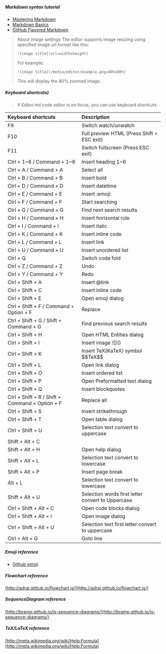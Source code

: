 ##### Markdown syntax tutorial

- [Mastering Markdown](https://guides.github.com/features/mastering-markdown/ "Mastering Markdown")
- [Markdown Basics](https://help.github.com/articles/markdown-basics/ "Markdown Basics")
- [GitHub Flavored Markdown](https://help.github.com/articles/github-flavored-markdown/ "GitHub Flavored Markdown")
> About image settings
> The editor supports image resizing using specified image url format like this:
> ```
> ![image title](url=widthxheight)
> ```
> For example: 
> ```
> ![image title](/media/editor/example.png=80%x80%)
> ```
> This will display the 80% zoomed image.

##### Keyboard shortcuts)

> If Editor.md code editor is on focus, you can use keyboard shortcuts.

| Keyboard shortcuts                              | Description                                       |
| :---------------------------------------------- | :------------------------------------------------ |
| F9                                              | Switch watch/unwatch                              |
| F10                                             | Full preview HTML (Press Shift + ESC exit)        |
| F11                                             | Switch fullscreen (Press ESC exit)                |
| Ctrl + 1~6 / Command + 1~6                      | Insert heading 1~6                                |
| Ctrl + A / Command + A                          | Select all                                        |
| Ctrl + B / Command + B                          | Insert bold                                       |
| Ctrl + D / Command + D                          | Insert datetime                                   |
| Ctrl + E / Command + E                          | Insert &#58;emoji&#58;                            |
| Ctrl + F / Command + F                          | Start searching                                   |
| Ctrl + G / Command + G                          | Find next search results                          |
| Ctrl + H / Command + H                          | Insert horizontal rule                            |
| Ctrl + I / Command + I                          | Insert italic                                     |
| Ctrl + K / Command + K                          | Insert inline code                                |
| Ctrl + L / Command + L                          | Insert link                                       |
| Ctrl + U / Command + U                          | Insert unordered list                             |
| Ctrl + Q                                        | Switch code fold                                  |
| Ctrl + Z / Command + Z                          | Undo                                              |
| Ctrl + Y / Command + Y                          | Redo                                              |
| Ctrl + Shift + A                                | Insert &#64;link                                  |
| Ctrl + Shift + C                                | Insert inline code                                |
| Ctrl + Shift + E                                | Open emoji dialog                                 |
| Ctrl + Shift + F / Command + Option + F         | Replace                                           |
| Ctrl + Shift + G / Shift + Command + G          | Find previous search results                      |
| Ctrl + Shift + H                                | Open HTML Entities dialog                         |
| Ctrl + Shift + I                                | Insert image &#33;[]&#40;&#41;                    |
| Ctrl + Shift + K                                | Insert TeX(KaTeX) symbol &#36;&#36;TeX&#36;&#36;  |
| Ctrl + Shift + L                                | Open link dialog                                  |
| Ctrl + Shift + O                                | Insert ordered list                               |
| Ctrl + Shift + P                                | Open Preformatted text dialog                     |
| Ctrl + Shift + Q                                | Insert blockquotes                                |
| Ctrl + Shift + R / Shift + Command + Option + F | Replace all                                       |
| Ctrl + Shift + S                                | Insert strikethrough                              |
| Ctrl + Shift + T                                | Open table dialog                                 |
| Ctrl + Shift + U                                | Selection text convert to uppercase               |
| Shift + Alt + C                                 |                                                   |
| Shift + Alt + H                                 | Open help dialog                                  |
| Shift + Alt + L                                 | Selection text convert to lowercase               |
| Shift + Alt + P                                 | Insert page break                                 |
| Alt + L                                         | Selection text convert to lowercase               |
| Shift + Alt + U                                 | Selection words first letter convert to Uppercase |
| Ctrl + Shift + Alt + C                          | Open code blocks dialog                           |
| Ctrl + Shift + Alt + I                          | Open image dialog                                 |
| Ctrl + Shift + Alt + U                          | Selection text first letter convert to uppercase  |
| Ctrl + Alt + G                                  | Goto line                                         |

##### Emoji reference

- [Github emoji](http://www.emoji-cheat-sheet.com/ "Github emoji")

##### Flowchart reference

[http://adrai.github.io/flowchart.js/](http://adrai.github.io/flowchart.js/)

##### SequenceDiagram reference

[http://bramp.github.io/js-sequence-diagrams/](http://bramp.github.io/js-sequence-diagrams/)

##### TeX/LaTeX reference

[http://meta.wikimedia.org/wiki/Help:Formula](http://meta.wikimedia.org/wiki/Help:Formula)


